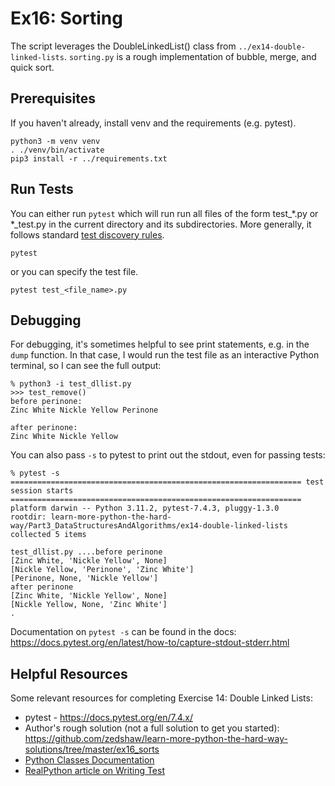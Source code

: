 # Ex16: Sorting

The script leverages the DoubleLinkedList() class from `../ex14-double-linked-lists`.
`sorting.py` is a rough implementation of bubble, merge, and quick sort.

## Prerequisites
If you haven't already, install venv and the requirements (e.g. pytest).
```
python3 -m venv venv
. ./venv/bin/activate
pip3 install -r ../requirements.txt
```

## Run Tests

You can either run `pytest` which will run run all files of the form test_*.py or *_test.py in the current directory and its subdirectories. More generally, it follows standard [test discovery rules](https://docs.pytest.org/en/7.4.x/explanation/goodpractices.html#test-discovery).
```
pytest
```
or you can specify the test file.
```
pytest test_<file_name>.py
```

## Debugging
For debugging, it's sometimes helpful to see print statements, e.g. in the `dump` function. 
In that case, I would run the test file as an interactive Python terminal, so I can see the full output:
```
% python3 -i test_dllist.py
>>> test_remove()
before perinone:
Zinc White Nickle Yellow Perinone 

after perinone:
Zinc White Nickle Yellow 
```
You can also pass `-s` to pytest to print out the stdout, even for passing tests:
```
% pytest -s                
================================================================= test session starts =================================================================
platform darwin -- Python 3.11.2, pytest-7.4.3, pluggy-1.3.0
rootdir: learn-more-python-the-hard-way/Part3_DataStructuresAndAlgorithms/ex14-double-linked-lists
collected 5 items                                                                                                                                     

test_dllist.py ....before perinone
[Zinc White, 'Nickle Yellow', None]
[Nickle Yellow, 'Perinone', 'Zinc White']
[Perinone, None, 'Nickle Yellow']
after perinone
[Zinc White, 'Nickle Yellow', None]
[Nickle Yellow, None, 'Zinc White']
.
```
Documentation on `pytest -s` can be found in the docs: https://docs.pytest.org/en/latest/how-to/capture-stdout-stderr.html
## Helpful Resources
Some relevant resources for completing Exercise 14: Double Linked Lists:
- pytest - https://docs.pytest.org/en/7.4.x/
- Author's rough solution (not a full solution to get you started): https://github.com/zedshaw/learn-more-python-the-hard-way-solutions/tree/master/ex16_sorts
- [Python Classes Documentation](https://docs.python.org/3/tutorial/classes.html)
- [RealPython article on Writing Test](https://realpython.com/python-testing/#writing-your-first-test)